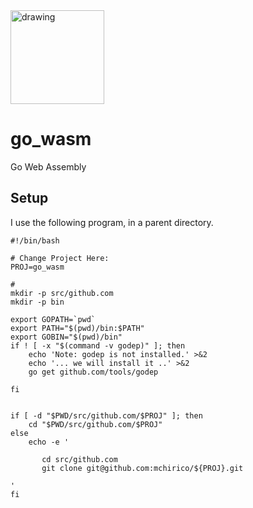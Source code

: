 <a href='https://jira.aipiggybot.io/projects/GWA/'>
<img src="https://storage.googleapis.com/montco-stats/JiraSoftware.png" alt="drawing" width="150px;"/>
         </a>


# go_wasm
Go Web Assembly



## Setup

I use the following program, in a parent directory.

```code
#!/bin/bash

# Change Project Here:
PROJ=go_wasm

#
mkdir -p src/github.com
mkdir -p bin

export GOPATH=`pwd`
export PATH="$(pwd)/bin:$PATH"
export GOBIN="$(pwd)/bin"
if ! [ -x "$(command -v godep)" ]; then
    echo 'Note: godep is not installed.' >&2
    echo '... we will install it ..' >&2
    go get github.com/tools/godep

fi


if [ -d "$PWD/src/github.com/$PROJ" ]; then
    cd "$PWD/src/github.com/$PROJ"
else
    echo -e '

       cd src/github.com
       git clone git@github.com:mchirico/${PROJ}.git

'
fi


```


